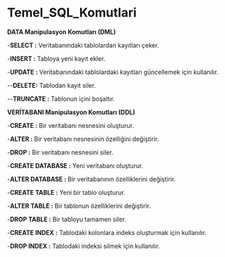 # Temel_SQL_Komutlari

**DATA Manipulasyon Komutları (DML)**

-**SELECT :** Veritabanındaki tablolardan kayıtları çeker.

-**INSERT :** Tabloya yeni kayıt ekler.

-**UPDATE :** Veritabanındaki tablolardaki kayıtları güncellemek için kullanılır.

--**DELETE:** Tablodan kayıt siler.

--**TRUNCATE :** Tablonun içini boşaltır.

**VERİTABANI Manipulasyon Komutları (DDL)**

-**CREATE :** Bir veritabanı nesnesini oluşturur.

-**ALTER :** Bir veritabanı nesnesinin özelliğini değiştirir.

-**DROP :** Bir veritabanı nesnesini siler.


-**CREATE DATABASE :** Yeni veritabanı oluşturur.

-**ALTER DATABASE :** Bir veritabanının özelliklerini değiştirir.

-**CREATE TABLE :** Yeni bir tablo oluşturur.

-**ALTER TABLE :** Bir tablonun özelliklerini değiştirir.

-**DROP TABLE :** Bir tabloyu tamamen siler.

-**CREATE INDEX :** Tablodaki kolonlara indeks oluşturmak için kullanılır.

-**DROP INDEX :** Tablodaki indeksi silmek için kullanılır.
